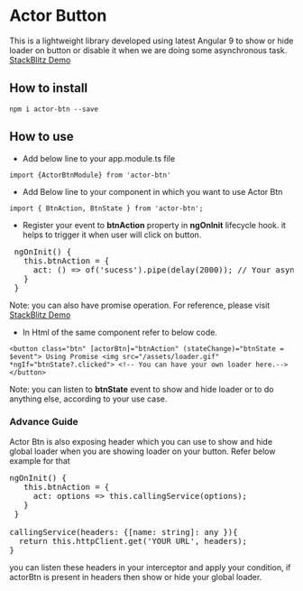 # Actor Button
This is a lightweight library developed using latest Angular 9 to show or hide loader on button or disable it when we are doing some asynchronous task. 
[StackBlitz Demo](https://stackblitz.com/edit/actor-btn)

## How to install
`npm i actor-btn --save`

## How to use

* Add below line to your app.module.ts file

`import {ActorBtnModule} from 'actor-btn'`

* Add Below line to your component in which you want to use Actor Btn

`import { BtnAction, BtnState } from 'actor-btn';`

* Register your event to **btnAction** property in **ngOnInit** lifecycle hook. it helps to trigger it when user will click on button.

<pre>
 ngOnInit() {
   this.btnAction = {
     act: () => of('sucess').pipe(delay(2000)); // Your async operation.
   }
 }
</pre>

Note: you can also have promise operation. For reference, please visit [StackBlitz Demo](https://stackblitz.com/edit/actor-btn)

* In Html of the same component refer to below code.

`
 <button class="btn" [actorBtn]="btnAction" (stateChange)="btnState = $event">
   Using Promise
   <img src="/assets/loader.gif" *ngIf="btnState?.clicked"> <!-- You can have your own loader here.-->
 </button>
`

Note: you can listen to **btnState** event to show and hide loader or to do anything else, according to your use case.

### Advance Guide
Actor Btn is also exposing header which you can use to show and hide global loader when you are showing loader on your button. Refer below example for that

<pre>
ngOnInit() {
   this.btnAction = {
     act: options => this.callingService(options);
   }
 }

callingService(headers: {[name: string]: any }){
  return this.httpClient.get('YOUR URL', headers);
}
</pre>

you can listen these headers in your interceptor and apply your condition, if actorBtn is present in headers then show or hide your global loader.